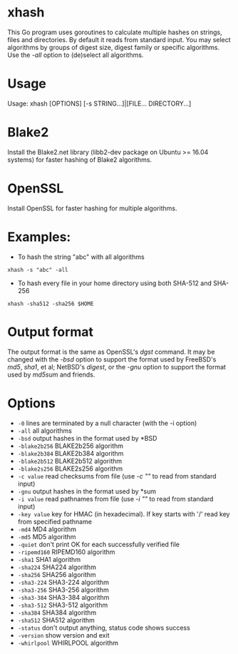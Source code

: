 # xhash
This Go program uses goroutines to calculate multiple hashes on strings, files and directories.  By default it reads from standard input.  You may select algorithms by groups of digest size, digest family or specific algorithms.  Use the _*-all*_ option to (de)select all algorithms.

# Usage

Usage: xhash [OPTIONS] [-s STRING...]|[FILE... DIRECTORY...]

# Blake2

Install the Blake2.net library (libb2-dev package on Ubuntu >= 16.04 systems) for faster hashing of Blake2 algorithms.

# OpenSSL

Install OpenSSL for faster hashing for multiple algorithms.

# Examples:

* To hash the string "abc" with all algorithms

`xhash -s "abc" -all`

* To hash every file in your home directory using both SHA-512 and SHA-256

`xhash -sha512 -sha256 $HOME`

# Output format

The output format is the same as OpenSSL's *dgst* command.  It may be changed with the _*-bsd*_ option to support the format used by FreeBSD's *md5*, *sha1*, et al; NetBSD's *digest*, or the _*-gnu*_ option to support the format used by *md5sum* and friends.

# Options

* `-0`
    	lines are terminated by a null character (with the -i option)
* `-all`
    	all algorithms
* `-bsd`
    	output hashes in the format used by \*BSD
* `-blake2b256`
    	BLAKE2b256 algorithm
* `-blake2b384`
    	BLAKE2b384 algorithm
* `-blake2b512`
    	BLAKE2b512 algorithm
* `-blake2s256`
    	BLAKE2s256 algorithm
* `-c value`
    	read checksums from file (use _*-c ""*_ to read from standard input)
* `-gnu`
    	output hashes in the format used by \*sum
* `-i value`
    	read pathnames from file (use _*-i ""*_ to read from standard input)
* `-key value`
    	key for HMAC (in hexadecimal). If key starts with '/' read key from specified pathname
* `-md4`
    	MD4 algorithm
* `-md5`
    	MD5 algorithm
* `-quiet`
    	don't print OK for each successfully verified file
* `-ripemd160`
    	RIPEMD160 algorithm
* `-sha1`
    	SHA1 algorithm
* `-sha224`
    	SHA224 algorithm
* `-sha256`
    	SHA256 algorithm
* `-sha3-224`
    	SHA3-224 algorithm
* `-sha3-256`
    	SHA3-256 algorithm
* `-sha3-384`
    	SHA3-384 algorithm
* `-sha3-512`
    	SHA3-512 algorithm
* `-sha384`
    	SHA384 algorithm
* `-sha512`
    	SHA512 algorithm
* `-status`
    	don't output anything, status code shows success
* `-version`
    	show version and exit
* `-whirlpool`
    	WHIRLPOOL algorithm
